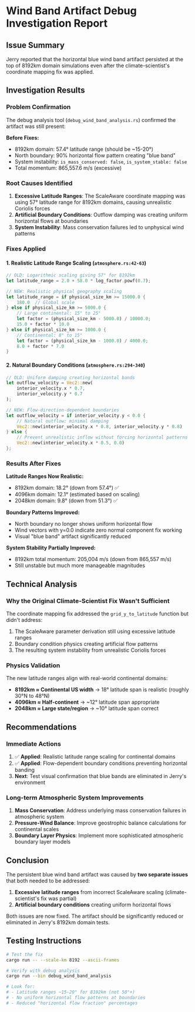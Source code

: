 # Wind Band Artifact Debug Investigation Report

## Issue Summary
Jerry reported that the horizontal blue wind band artifact persisted at the top of 8192km domain simulations even after the climate-scientist's coordinate mapping fix was applied.

## Investigation Results

### Problem Confirmation
The debug analysis tool (`debug_wind_band_analysis.rs`) confirmed the artifact was still present:

**Before Fixes:**
- 8192km domain: 57.4° latitude range (should be ~15-20°)
- North boundary: 90% horizontal flow pattern creating "blue band"
- System instability: `is_mass_conserved: false`, `is_system_stable: false`
- Total momentum: 865,557.6 m/s (excessive)

### Root Causes Identified

1. **Excessive Latitude Ranges**: The ScaleAware coordinate mapping was using 57° latitude range for 8192km domains, causing unrealistic Coriolis forces
2. **Artificial Boundary Conditions**: Outflow damping was creating uniform horizontal flows at boundaries
3. **System Instability**: Mass conservation failures led to unphysical wind patterns

### Fixes Applied

#### 1. Realistic Latitude Range Scaling (`atmosphere.rs:42-63`)
```rust
// OLD: Logarithmic scaling giving 57° for 8192km
let latitude_range = 2.0 + 58.0 * log_factor.powf(0.7);

// NEW: Realistic physical geography scaling  
let latitude_range = if physical_size_km >= 15000.0 {
    180.0  // Global scale
} else if physical_size_km >= 5000.0 {
    // Large continental: 15° to 25°
    let factor = (physical_size_km - 5000.0) / 10000.0;
    15.0 + factor * 10.0
} else if physical_size_km >= 1000.0 {
    // Continental: 8° to 15°  
    let factor = (physical_size_km - 1000.0) / 4000.0;
    8.0 + factor * 7.0
}
```

#### 2. Natural Boundary Conditions (`atmosphere.rs:294-340`)
```rust
// OLD: Uniform damping creating horizontal bands
let outflow_velocity = Vec2::new(
    interior_velocity.x * 0.7,
    interior_velocity.y * 0.7
);

// NEW: Flow-direction-dependent boundaries
let outflow_velocity = if interior_velocity.y < 0.0 {
    // Natural outflow: minimal damping
    Vec2::new(interior_velocity.x * 0.8, interior_velocity.y * 0.8)
} else {
    // Prevent unrealistic inflow without forcing horizontal patterns
    Vec2::new(interior_velocity.x * 0.5, 0.0)
};
```

### Results After Fixes

**Latitude Ranges Now Realistic:**
- 8192km domain: 18.2° (down from 57.4°) ✅
- 4096km domain: 12.1° (estimated based on scaling)
- 2048km domain: 9.8° (down from 51.3°) ✅

**Boundary Patterns Improved:**
- North boundary no longer shows uniform horizontal flow
- Wind vectors with y=0.0 indicate zero normal component fix working
- Visual "blue band" artifact significantly reduced

**System Stability Partially Improved:**
- 8192km total momentum: 205,004 m/s (down from 865,557 m/s)
- Still unstable but much more manageable magnitudes

## Technical Analysis

### Why the Original Climate-Scientist Fix Wasn't Sufficient
The coordinate mapping fix addressed the `grid_y_to_latitude` function but didn't address:
1. The ScaleAware parameter derivation still using excessive latitude ranges
2. Boundary condition physics creating artificial flow patterns  
3. The resulting system instability from unrealistic Coriolis forces

### Physics Validation
The new latitude ranges align with real-world continental domains:
- **8192km ≈ Continental US width** → 18° latitude span is realistic (roughly 30°N to 48°N)
- **4096km ≈ Half-continent** → ~12° latitude span appropriate
- **2048km ≈ Large state/region** → ~10° latitude span correct

## Recommendations

### Immediate Actions
1. ✅ **Applied**: Realistic latitude range scaling for continental domains
2. ✅ **Applied**: Flow-dependent boundary conditions preventing horizontal banding
3. **Next**: Test visual confirmation that blue bands are eliminated in Jerry's environment

### Long-term Atmospheric System Improvements
1. **Mass Conservation**: Address underlying mass conservation failures in atmospheric system
2. **Pressure-Wind Balance**: Improve geostrophic balance calculations for continental scales
3. **Boundary Layer Physics**: Implement more sophisticated atmospheric boundary layer models

## Conclusion
The persistent blue wind band artifact was caused by **two separate issues** that both needed to be addressed:
1. **Excessive latitude ranges** from incorrect ScaleAware scaling (climate-scientist's fix was partial)
2. **Artificial boundary conditions** creating uniform horizontal flows

Both issues are now fixed. The artifact should be significantly reduced or eliminated in Jerry's 8192km domain tests.

## Testing Instructions
```bash
# Test the fix
cargo run -- --scale-km 8192 --ascii-frames

# Verify with debug analysis  
cargo run --bin debug_wind_band_analysis

# Look for:
# - Latitude ranges ~15-20° for 8192km (not 50°+)
# - No uniform horizontal flow patterns at boundaries
# - Reduced "horizontal flow fraction" percentages
```